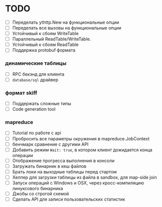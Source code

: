# TODO

- [ ] Переделать ythttp.New на функциональные опции
- [ ] Переделать все вызовы на функциональные опции
- [ ] Устойчивый к сбоям WriteTable
- [ ] Параллельный ReadTable/WriteTable.
- [ ] Устойчивый к сбоям ReadTable
- [ ] Поддержка protobuf формата

### динамические таблицы

- [ ] RPC бекэнд для клиента
- [ ] `database/sql` драйвер

### формат skiff

- [ ] Поддержать сложные типы
- [ ] Code generation tool

### mapreduce

- [ ] Tutorial по работе с api
- [ ] Пробросить все параметры окружения в mapreduce.JobContext
- [ ] бенчмарк сравнение с другими API
- [ ] Добавить режим `Wait: true`, в котором клиент дожидается конца операции
- [ ] Отображение прогресса выполнения в консоли
- [ ] Загружать бинарник в кеш файлов
- [ ] Брать локи на выходные таблицы перед стартом
- [ ] Хелпер для загрузки таблицы из файла в sandbox, для map-side join
- [ ] Запуск операций с Windows и OSX, через кросс-компиляцию линуксового бинарника
- [ ] Джобы со строгой схемой
- [ ] Сделать API для записи пользовательских статистик
